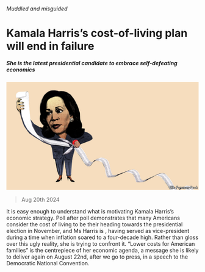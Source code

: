 ###### Muddled and misguided

# Kamala Harris’s cost-of-living plan will end in failure 

##### She is the latest presidential candidate to embrace self-defeating economics 

![image](images/20240824_FND001.jpg) 

> Aug 20th 2024 

It is easy enough to understand what is motivating Kamala Harris’s economic strategy. Poll after poll demonstrates that many Americans consider the cost of living to be their  heading towards the presidential election in November, and Ms Harris is , having served as vice-president during a time when inflation soared to a four-decade high. Rather than gloss over this ugly reality, she is trying to confront it. “Lower costs for American families” is the centrepiece of her economic agenda, a message she is likely to deliver again on August 22nd, after we go to press, in a speech to the Democratic National Convention.

